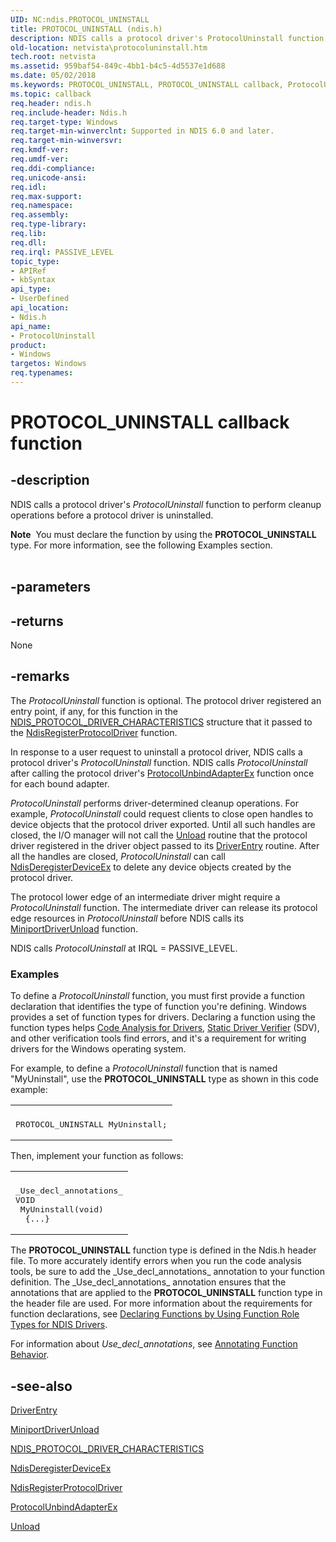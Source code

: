 ```yaml
---
UID: NC:ndis.PROTOCOL_UNINSTALL
title: PROTOCOL_UNINSTALL (ndis.h)
description: NDIS calls a protocol driver's ProtocolUninstall function to perform cleanup operations before a protocol driver is uninstalled.Note  You must declare the function by using the PROTOCOL_UNINSTALL type.
old-location: netvista\protocoluninstall.htm
tech.root: netvista
ms.assetid: 959baf54-849c-4bb1-b4c5-4d5537e1d688
ms.date: 05/02/2018
ms.keywords: PROTOCOL_UNINSTALL, PROTOCOL_UNINSTALL callback, ProtocolUninstall, ProtocolUninstall callback function [Network Drivers Starting with Windows Vista], ndis/ProtocolUninstall, netvista.protocoluninstall, protocol_functions_ref_5c889ae3-39d9-43ff-84b5-8ecbb0b48be5.xml
ms.topic: callback
req.header: ndis.h
req.include-header: Ndis.h
req.target-type: Windows
req.target-min-winverclnt: Supported in NDIS 6.0 and later.
req.target-min-winversvr: 
req.kmdf-ver: 
req.umdf-ver: 
req.ddi-compliance: 
req.unicode-ansi: 
req.idl: 
req.max-support: 
req.namespace: 
req.assembly: 
req.type-library: 
req.lib: 
req.dll: 
req.irql: PASSIVE_LEVEL
topic_type:
- APIRef
- kbSyntax
api_type:
- UserDefined
api_location:
- Ndis.h
api_name:
- ProtocolUninstall
product:
- Windows
targetos: Windows
req.typenames: 
---
```


# PROTOCOL_UNINSTALL callback function


## -description


NDIS calls a protocol driver's 
  <i>ProtocolUninstall</i> function to perform cleanup operations before a protocol driver is
  uninstalled.
<div class="alert"><b>Note</b>  You must declare the function by using the <b>PROTOCOL_UNINSTALL</b> type. For more
   information, see the following Examples section.</div><div> </div>

## -parameters










## -returns



None




## -remarks



The 
    <i>ProtocolUninstall</i> function is optional. The protocol driver registered an entry point, if any, for
    this function in the 
    <a href="https://docs.microsoft.com/windows-hardware/drivers/ddi/content/ndis/ns-ndis-_ndis_protocol_driver_characteristics">
    NDIS_PROTOCOL_DRIVER_CHARACTERISTICS</a> structure that it passed to the 
    <a href="https://docs.microsoft.com/windows-hardware/drivers/ddi/content/ndis/nf-ndis-ndisregisterprotocoldriver">
    NdisRegisterProtocolDriver</a> function.

In response to a user request to uninstall a protocol driver, NDIS calls a protocol driver's 
    <i>ProtocolUninstall</i> function. NDIS calls 
    <i>ProtocolUninstall</i> after calling the protocol driver's 
    <a href="https://docs.microsoft.com/windows-hardware/drivers/ddi/content/ndis/nc-ndis-protocol_unbind_adapter_ex">
    ProtocolUnbindAdapterEx</a> function once for each bound adapter.

<i>ProtocolUninstall</i> performs driver-determined cleanup operations. For example, 
    <i>ProtocolUninstall</i> could request clients to close open handles to device objects that the protocol
    driver exported. Until all such handles are closed, the I/O manager will not call the 
    <a href="https://docs.microsoft.com/windows-hardware/drivers/ddi/content/wdm/nc-wdm-driver_unload">Unload</a> routine that the protocol driver registered in
    the driver object passed to its 
    <a href="https://docs.microsoft.com/windows-hardware/drivers/storage/driverentry-of-ide-controller-minidriver">DriverEntry</a> routine. After all the handles are
    closed, 
    <i>ProtocolUninstall</i> can call 
    <a href="https://docs.microsoft.com/windows-hardware/drivers/ddi/content/ndis/nf-ndis-ndisderegisterdeviceex">NdisDeregisterDeviceEx</a> to delete
    any device objects created by the protocol driver.

The protocol lower edge of an intermediate driver might require a 
    <i>ProtocolUninstall</i> function. The intermediate driver can release its protocol edge resources in 
    <i>ProtocolUninstall</i> before NDIS calls its 
    <a href="https://docs.microsoft.com/windows-hardware/drivers/ddi/content/ndis/nc-ndis-miniport_unload">MiniportDriverUnload</a> function.

NDIS calls
    <i>ProtocolUninstall</i> at IRQL = PASSIVE_LEVEL.

<h3><a id="Examples"></a><a id="examples"></a><a id="EXAMPLES"></a>Examples</h3>
To define a <i>ProtocolUninstall</i> function, you must first provide a function declaration that identifies the type of function you're defining. Windows provides a set of function types for drivers. Declaring a function using the function types helps <a href="https://docs.microsoft.com/windows-hardware/drivers/devtest/code-analysis-for-drivers">Code Analysis for Drivers</a>, <a href="https://docs.microsoft.com/windows-hardware/drivers/devtest/static-driver-verifier">Static Driver Verifier</a> (SDV), and other verification tools find errors, and it's a requirement for writing drivers for the Windows operating system.

For example, to define a <i>ProtocolUninstall</i> function that is named "MyUninstall", use the <b>PROTOCOL_UNINSTALL</b> type as shown in this code example:

<div class="code"><span codelanguage=""><table>
<tr>
<th></th>
</tr>
<tr>
<td>
<pre>PROTOCOL_UNINSTALL MyUninstall;</pre>
</td>
</tr>
</table></span></div>
Then, implement your function as follows:

<div class="code"><span codelanguage=""><table>
<tr>
<th></th>
</tr>
<tr>
<td>
<pre>_Use_decl_annotations_
VOID
 MyUninstall(void)
  {...}</pre>
</td>
</tr>
</table></span></div>
The <b>PROTOCOL_UNINSTALL</b> function type is defined in the Ndis.h header file. To more accurately identify errors when you run the code analysis tools, be sure to add the _Use_decl_annotations_ annotation to your function definition.  The _Use_decl_annotations_ annotation ensures that the annotations that are applied to the <b>PROTOCOL_UNINSTALL</b> function type in the header file are used.  For more information about the requirements for function declarations, see <a href="https://docs.microsoft.com/windows-hardware/drivers/devtest/declaring-functions-by-using-function-role-types-for-ndis-drivers">Declaring Functions by Using Function Role Types for NDIS Drivers</a>.

For information about  _Use_decl_annotations_, see <a href="https://go.microsoft.com/fwlink/p/?linkid=286697">Annotating Function Behavior</a>. 




## -see-also




<a href="https://docs.microsoft.com/windows-hardware/drivers/storage/driverentry-of-ide-controller-minidriver">DriverEntry</a>



<a href="https://docs.microsoft.com/windows-hardware/drivers/ddi/content/ndis/nc-ndis-miniport_unload">MiniportDriverUnload</a>



<a href="https://docs.microsoft.com/windows-hardware/drivers/ddi/content/ndis/ns-ndis-_ndis_protocol_driver_characteristics">
   NDIS_PROTOCOL_DRIVER_CHARACTERISTICS</a>



<a href="https://docs.microsoft.com/windows-hardware/drivers/ddi/content/ndis/nf-ndis-ndisderegisterdeviceex">NdisDeregisterDeviceEx</a>



<a href="https://docs.microsoft.com/windows-hardware/drivers/ddi/content/ndis/nf-ndis-ndisregisterprotocoldriver">NdisRegisterProtocolDriver</a>



<a href="https://docs.microsoft.com/windows-hardware/drivers/ddi/content/ndis/nc-ndis-protocol_unbind_adapter_ex">ProtocolUnbindAdapterEx</a>



<a href="https://docs.microsoft.com/windows-hardware/drivers/ddi/content/wdm/nc-wdm-driver_unload">Unload</a>
 

 

